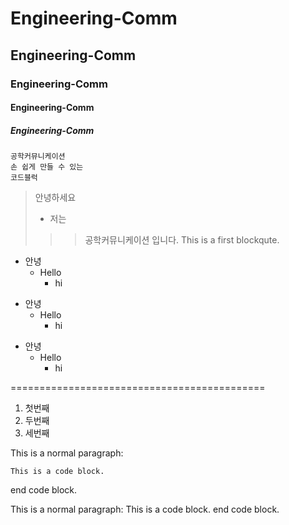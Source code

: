 # Engineering-Comm
## Engineering-Comm
### Engineering-Comm
#### Engineering-Comm
##### Engineering-Comm
```
공학커뮤니케이션
손 쉽게 만들 수 있는
코드블럭
```

> 안녕하세요
> + 저는 
>>> 공학커뮤니케이션 입니다.
>>> This is a first blockqute.


+ 안녕
  + Hello
    + hi


* 안녕
  * Hello
    * hi

- 안녕
  - Hello
    - hi

============================================
1. 첫번째
2. 두번째
3. 세번째


This is a normal paragraph:

    This is a code block.
    
end code block.

This is a normal paragraph:
    This is a code block.
end code block.
